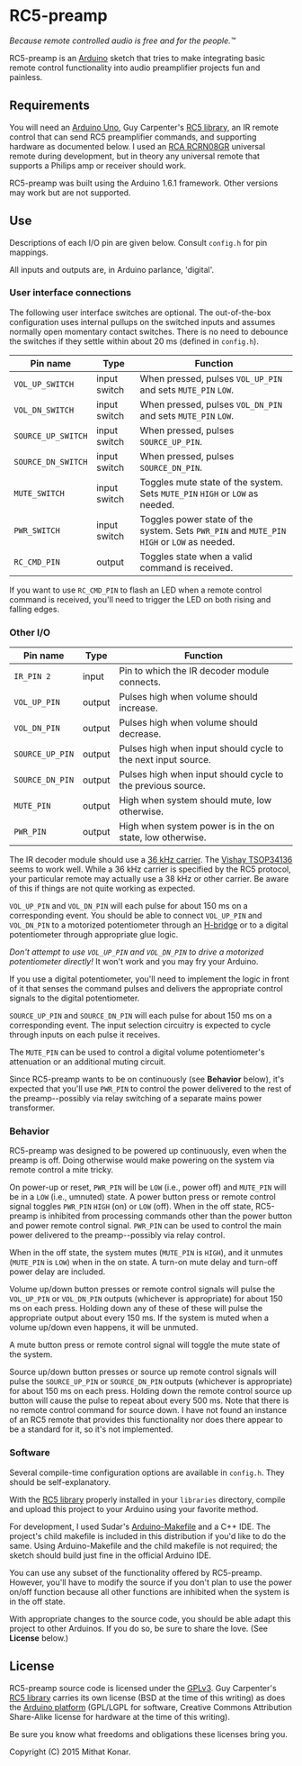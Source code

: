 RC5-preamp
==========
_Because remote controlled audio is free and for the people.™_

RC5-preamp is an [Arduino](http://www.arduino.cc) sketch that tries to make integrating basic remote control functionality into audio preamplifier projects fun and 
painless.

Requirements
------------
You will need an [Arduino Uno](http://www.arduino.cc/en/Main/arduinoBoardUno), 
Guy Carpenter's [RC5 library](https://github.com/guyc/RC5), an IR remote 
control that can send RC5 preamplifier commands, and supporting hardware as 
documented below. I used an 
[RCA RCRN08GR](http://www.rcaaudiovideo.com/remotes/6-8-devices/?sku=RCRN08GR) 
universal remote during development, but in theory any universal remote that
supports a Philips amp or receiver should work.

RC5-preamp was built using the Arduino 1.6.1 framework. Other versions may work 
but are not supported.

Use
-----
Descriptions of each I/O pin are given below. Consult `config.h` for pin
mappings.

All inputs and outputs are, in Arduino parlance, 'digital'.

### User interface connections

The following user interface switches are optional. The out-of-the-box 
configuration uses internal pullups on the switched inputs and assumes normally 
open momentary contact switches. There is no need to  debounce the switches if 
they settle within about 20 ms (defined in `config.h`).

Pin name           | Type         | Function
------------------ | ------------ | -------------------------------
`VOL_UP_SWITCH`    | input switch | When pressed, pulses `VOL_UP_PIN` and sets `MUTE_PIN` `LOW`.
`VOL_DN_SWITCH`    | input switch | When pressed, pulses `VOL_DN_PIN` and sets `MUTE_PIN` `LOW`.
`SOURCE_UP_SWITCH` | input switch | When pressed, pulses `SOURCE_UP_PIN`.
`SOURCE_DN_SWITCH` | input switch | When pressed, pulses `SOURCE_DN_PIN`.
`MUTE_SWITCH`      | input switch | Toggles mute state of the system. Sets `MUTE_PIN` `HIGH` or `LOW` as needed.
`PWR_SWITCH`       | input switch | Toggles power state of the system. Sets `PWR_PIN` and `MUTE_PIN` `HIGH` or `LOW` as needed.
`RC_CMD_PIN`       | output       | Toggles state when a valid command is received.

If you want to use `RC_CMD_PIN` to flash an LED when a remote control 
command is received, you'll need to trigger the LED on both rising and falling 
edges.

### Other I/O

Pin name           | Type   | Function
------------------ | ------ | -------------------------------
`IR_PIN 2`         | input  | Pin to which the IR decoder module connects.
`VOL_UP_PIN`       | output | Pulses high when volume should increase.
`VOL_DN_PIN`       | output | Pulses high when volume should decrease.
`SOURCE_UP_PIN`    | output | Pulses high when input should cycle to the next input source.
`SOURCE_DN_PIN`    | output | Pulses high when input should cycle to the previous source.
`MUTE_PIN`         | output | High when system should mute, low otherwise.
`PWR_PIN`          | output | High when system power is in the on state, low otherwise.

The IR decoder module should use a
[36 kHz carrier](http://en.wikipedia.org/wiki/RC-5#Protocol_Details). The 
[Vishay TSOP34136](http://www.vishay.com/docs/82490/tsop321.pdf)
seems to work well. While a 36 kHz carrier is specified by the RC5 protocol,
your particular remote may actually use a 38 kHz or other carrier. Be aware of 
this if things are not quite working as expected.

`VOL_UP_PIN` and `VOL_DN_PIN` will each pulse for about 150 ms on a 
corresponding event. You should be able to connect `VOL_UP_PIN` and 
`VOL_DN_PIN` to a motorized potentiometer through an 
[H-bridge](http://en.wikipedia.org/wiki/H_bridge) or to a digital 
potentiometer through appropriate glue logic.

_Don't attempt to use `VOL_UP_PIN` and `VOL_DN_PIN` to drive a motorized 
potentiometer directly!_ It won't work and you may fry your Arduino.

If you use a digital potentiometer, you'll need to implement the logic in front
of it that senses the command pulses and delivers the appropriate control
signals to the digital potentiometer.

`SOURCE_UP_PIN` and `SOURCE_DN_PIN` will each pulse for about 150 ms on a
corresponding event. The input selection circuitry is expected to cycle through
inputs on each pulse it receives.

The `MUTE_PIN` can be used to control a digital volume potentiometer's 
attenuation or an additional muting circuit.

Since RC5-preamp wants to be on continuously (see **Behavior** below), it's 
expected that you'll use `PWR_PIN` to control the power delivered to the rest 
of the preamp--possibly via relay switching of a separate mains power 
transformer.

### Behavior
RC5-preamp was designed to be powered up continuously, even when the preamp is 
off. Doing otherwise would make powering on the system via remote control a 
mite tricky.

On power-up or reset, `PWR_PIN` will be `LOW` (i.e., power off) and 
`MUTE_PIN` will be in a `LOW` (i.e., umnuted) state. A power button press or 
remote control signal toggles `PWR_PIN` `HIGH` (on) or `LOW` (off).  When in
the off state, RC5-preamp is inhibited from processing commands other than the
power button and power remote control signal. `PWR_PIN` can be used to control 
the main power delivered to the preamp--possibly via relay control.

When in the off state, the system mutes (`MUTE_PIN` is `HIGH`), and it unmutes
(`MUTE_PIN` is `LOW`) when in the on state. A turn-on mute delay and turn-off 
power delay are included.

Volume up/down button presses or remote control signals will pulse the 
`VOL_UP_PIN` or `VOL_DN_PIN` outputs (whichever is appropriate) for
about 150 ms on each press. Holding down any of these of these will pulse
the appropriate output about every 150 ms. If the system is muted when a 
volume up/down even happens, it will be unmuted.

A mute button press or remote control signal will toggle the mute state of the
system.

Source up/down button presses or source up remote control signals will pulse
the `SOURCE_UP_PIN` or `SOURCE_DN_PIN` outputs (whichever is appropriate) for
about 150 ms on each press. Holding down the remote control source up button
will cause the pulse to repeat about every 500 ms. Note that there is no 
remote control command for source down. I have not found an instance of an RC5 
remote that  provides  this  functionality nor does there appear to be a 
standard for it, so it's not implemented.

### Software
Several compile-time configuration options are available in `config.h`. They
should be self-explanatory.

With the [RC5 library](https://github.com/guyc/RC5) properly installed in your
`libraries` directory, compile and upload this project to your Arduino using 
your favorite method.

For development, I used Sudar's 
[Arduino-Makefile](https://github.com/sudar/Arduino-Makefile) and a C++ IDE. 
The project's child makefile is included in this distribution if you'd like to
do the same. Using Arduino-Makefile and the child makefile is not required; the 
sketch should  build just fine in the official Arduino IDE.

You can use any subset of the functionality offered by RC5-preamp. However, 
you'll have to modify the source if you don't plan to use the power on/off
function because all other functions are inhibited when the system is in the 
off state.

With appropriate changes to the source code, you should be able adapt this 
project to other Arduinos.  If you do so, be sure to share the love. (See 
**License** below.)

License
-------
RC5-preamp source code is licensed under the
[GPLv3](http://www.gnu.org/licenses/gpl-3.0.html). Guy Carpenter's
[RC5 library](https://github.com/guyc/RC5) carries its own license (BSD at the 
time  of this writing) as does the 
[Arduino platform](http://arduino.cc/en/Main/FAQ) (GPL/LGPL for software,
Creative Commons Attribution Share-Alike license for  hardware at the time of 
this writing).

Be sure you know what freedoms and obligations these licenses bring you.

Copyright (C) 2015 Mithat Konar.
